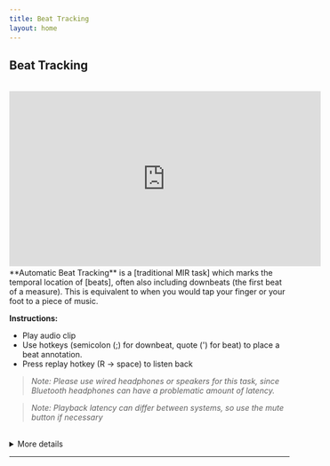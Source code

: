 ```yaml
---
title: Beat Tracking
layout: home
---
```

## Beat Tracking

<br>
<iframe width="560" height="315"
    src="https://www.youtube.com/embed/hM8FWhEjPpg"
    frameborder="0"
    allowfullscreen>
</iframe>
<br>
**Automatic Beat Tracking** is a [traditional MIR task] which marks the temporal location of [beats], often also including downbeats (the first beat of a measure). This is equivalent to when you would tap your finger or your foot to a piece of music.

<!-- ![](BeatMarkers.drawio.png) -->


**Instructions:**
 - Play audio clip
 - Use hotkeys (semicolon (;) for downbeat, quote (') for beat) to place a beat annotation.
 - Press replay hotkey (R -> space) to listen back

> *Note: Please use wired headphones or speakers for this task, since Bluetooth headphones can have a problematic amount of latency.*

> *Note: Playback latency can differ between systems, so use the mute button if necessary*


<br>
<details>
<summary>More details</summary>
<p><strong>Hotkey keyboard layout:</strong></p>
<img src="beat_ctrls.drawio.png" alt="instrument controls">
</details>

----



[beats]: https://en.wikipedia.org/wiki/Beat_(music)
[traditional MIR task]: https://www.music-ir.org/mirex/wiki/2025:Audio_Beat_Tracking
